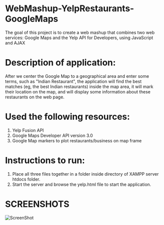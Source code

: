 # WebMashup-YelpRestaurants-GoogleMaps
 The goal of this project is to create a web mashup that combines two web services: Google Maps and the Yelp API for Developers, using JavaScript and AJAX
 
 # Description of application:
 After we center the Google Map to a geographical area and enter some terms, such as "Indian Restaurant", the application will find the best matches (eg, the best Indian restaurants) inside the map area, it will mark their location on the map, and will display some information about these restaurants on the web page.

# Used the following resources:
1. Yelp Fusion API
2. Google Maps Developer API version 3.0
3. Google Map markers to plot restaurants/business on map frame


# Instructions to run:
1. Place all three files together in a folder inside directory of XAMPP server htdocs folder.
2. Start the server and browse the yelp.html file to start the application.

# SCREENSHOTS

![ScreenShot](https://raw.github.com/akshaybahuguna181/WebMashup-YelpRestaurants-GoogleMaps/master/./p3-home.JPG)
